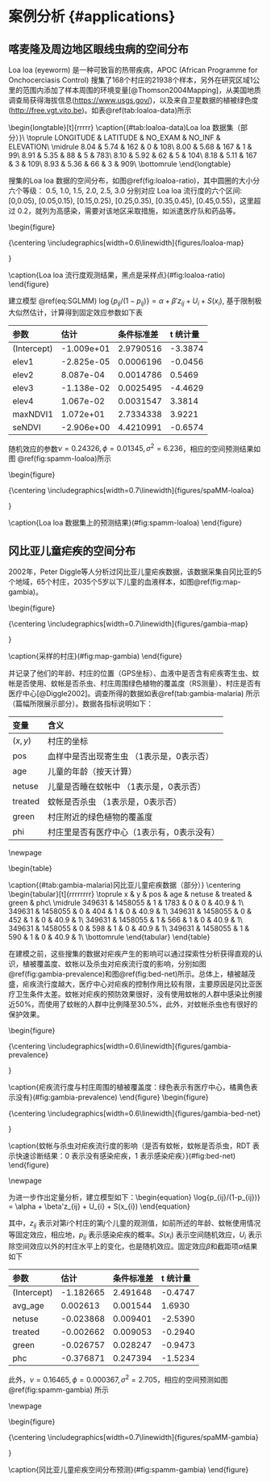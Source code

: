 
# 案例分析 {#applications}

## 喀麦隆及周边地区眼线虫病的空间分布

Loa loa (eyeworm) 是一种可致盲的热带疾病，APOC (African Programme for Onchocerciasis Control) 搜集了168个村庄的21938个样本，另外在研究区域1公里的范围内添加了样本周围的环境变量[@Thomson2004Mapping]，从美国地质调查局获得海拔信息(<https://www.usgs.gov/>)，以及来自卫星数据的植被绿色度(<http://free.vgt.vito.be>)。如表\@ref(tab:loaloa-data)所示


\begin{longtable}[t]{rrrrr}
\caption{(\#tab:loaloa-data)Loa loa 数据集（部分）}\\
\toprule
LONGITUDE & LATITUDE & NO\_EXAM & NO\_INF & ELEVATION\\
\midrule
8.04 & 5.74 & 162 & 0 & 108\\
8.00 & 5.68 & 167 & 1 & 99\\
8.91 & 5.35 & 88 & 5 & 783\\
8.10 & 5.92 & 62 & 5 & 104\\
8.18 & 5.11 & 167 & 3 & 109\\
8.93 & 5.36 & 66 & 3 & 909\\
\bottomrule
\end{longtable}

搜集的Loa loa 数据的空间分布，如图\@ref(fig:loaloa-ratio)，其中圆圈的大小分六个等级： 0.5, 1.0, 1.5, 2.0, 2.5, 3.0 分别对应 Loa loa 流行度的六个区间: [0,0.05), [0.05,0.15), [0.15,0.25), [0.25,0.35), [0.35,0.45),
[0.45,0.55)，这里超过 0.2，就列为高感染，需要对该地区采取措施，如派遣医疗队和药品等。




\begin{figure}

{\centering \includegraphics[width=0.6\linewidth]{figures/loaloa-map} 

}

\caption{Loa loa 流行度观测结果，黑点是采样点}(\#fig:loaloa-ratio)
\end{figure}

建立模型 \@ref(eq:SGLMM) $\log\{p_{ij}/(1-p_{ij})\} = \alpha + \beta'z_{ij} + U_{i} + S(x_{i}),$ 基于限制极大似然估计，计算得到固定效应参数如下表

| 参数        | 估计       | 条件标准差 | t 统计量 |
| :---------- | :--------- | :-------- | :------ |
| (Intercept) | -1.009e+01 | 2.9790516 | -3.3874 |
| elev1       | -2.825e-05 | 0.0006196 | -0.0456 |
| elev2       | 8.087e-04  | 0.0014786 | 0.5469  |
| elev3       | -1.138e-02 | 0.0025495 | -4.4629 |
| elev4       | 1.067e-02  | 0.0031547 | 3.3814  |
| maxNDVI1    | 1.072e+01  | 2.7334338 | 3.9221  |
| seNDVI      | -2.906e+00 | 4.4210991 | -0.6574 |

随机效应的参数$\nu = 0.24326,\phi = 0.01345,\sigma^2 = 6.236$，相应的空间预测结果如图 \@ref(fig:spamm-loaloa)所示

\begin{figure}

{\centering \includegraphics[width=0.7\linewidth]{figures/spaMM-loaloa} 

}

\caption{Loa loa 数据集上的预测结果}(\#fig:spamm-loaloa)
\end{figure}

## 冈比亚儿童疟疾的空间分布

2002年，Peter Diggle等人分析过冈比亚儿童疟疾数据，该数据采集自冈比亚的5个地域，65个村庄，2035个5岁以下儿童的血液样本，如图\@ref(fig:map-gambia)。

\begin{figure}

{\centering \includegraphics[width=0.7\linewidth]{figures/gambia-map} 

}

\caption{采样的村庄}(\#fig:map-gambia)
\end{figure}

并记录了他们的年龄、村庄的位置（GPS坐标）、血液中是否含有疟疾寄生虫、蚊帐是否使用、蚊帐是否杀虫、村庄周围绿色植物的覆盖度（RS测量）、村庄是否有医疗中心[@Diggle2002]。调查所得的数据如表\@ref(tab:gambia-malaria) 所示（篇幅所限展示部分）。数据各指标说明如下：

| 变量 | 含义 |
| :-- | :-- |
| $(x,y)$ | 村庄的坐标 |
| pos | 血样中是否出现寄生虫 （1表示是，0表示否） |
| age | 儿童的年龄（按天计算） |
| netuse | 儿童是否睡在蚊帐中 （1表示是，0表示否） |
| treated | 蚊帐是否杀虫 （1表示是，0表示否） |
| green | 村庄附近的绿色植物的覆盖度 |
| phi | 村庄里是否有医疗中心（1表示有，0表示没有） |

\newpage

\begin{table}

\caption{(\#tab:gambia-malaria)冈比亚儿童疟疾数据（部分）}
\centering
\begin{tabular}[t]{rrrrrrrr}
\toprule
x & y & pos & age & netuse & treated & green & phc\\
\midrule
349631 & 1458055 & 1 & 1783 & 0 & 0 & 40.9 & 1\\
349631 & 1458055 & 0 & 404 & 1 & 0 & 40.9 & 1\\
349631 & 1458055 & 0 & 452 & 1 & 0 & 40.9 & 1\\
349631 & 1458055 & 1 & 566 & 1 & 0 & 40.9 & 1\\
349631 & 1458055 & 0 & 598 & 1 & 0 & 40.9 & 1\\
349631 & 1458055 & 1 & 590 & 1 & 0 & 40.9 & 1\\
\bottomrule
\end{tabular}
\end{table}

在建模之前，这些搜集的数据对疟疾产生的影响可以通过探索性分析获得直观的认识，植被覆盖度、蚊帐以及杀虫对疟疾流行度的影响，分别如图\@ref(fig:gambia-prevalence)和图\@ref(fig:bed-net)所示。总体上，植被越茂盛，疟疾流行度越大，医疗中心对疟疾的控制作用比较有限，主要原因是冈比亚医疗卫生条件太差。蚊帐对疟疾的预防效果很好，没有使用蚊帐的人群中感染比例接近50\%，而使用了蚊帐的人群中比例降至30.5\%，此外，对蚊帐杀虫也有很好的保护效果。

\begin{figure}

{\centering \includegraphics[width=0.6\linewidth]{figures/gambia-prevalence} 

}

\caption{疟疾流行度与村庄周围的植被覆盖度：绿色表示有医疗中心，橘黄色表示没有}(\#fig:gambia-prevalence)
\end{figure}
\begin{figure}

{\centering \includegraphics[width=0.6\linewidth]{figures/gambia-bed-net} 

}

\caption{蚊帐与杀虫对疟疾流行度的影响（是否有蚊帐，蚊帐是否杀虫，RDT 表示快速诊断结果：0 表示没有感染疟疾，1 表示感染疟疾）}(\#fig:bed-net)
\end{figure}

\newpage

为进一步作出定量分析，建立模型如下：\begin{equation}
\log\{p_{ij}/(1-p_{ij})\} = \alpha + \beta'z_{ij} + U_{i} + S(x_{i})
\end{equation}

其中，$z_{ij}$ 表示对第$i$个村庄的第$j$个儿童的观测值，如前所述的年龄、蚊帐使用情况等固定效应，相应地，$p_{ij}$ 表示感染疟疾的概率。$S(x_{i})$ 表示空间随机效应，$U_{i}$ 表示除空间效应以外的村庄水平上的变化，也是随机效应。固定效应$\beta$和截距项$\alpha$结果如下

| 参数        | 估计      | 条件标准差 | t 统计量 |
| :---------- | :-------- | :------- | :------ |
| (Intercept) | -1.182665 | 2.491648 | -0.4747 |
| avg_age     | 0.002613  | 0.001544 | 1.6930  |
| netuse      | -0.023868 | 0.009401 | -2.5390 |
| treated     | -0.002662 | 0.009053 | -0.2940 |
| green       | -0.026757 | 0.028247 | -0.9473 |
| phc         | -0.376871 | 0.247394 | -1.5234 |

此外，$\nu = 0.16465,\phi = 0.000367,\sigma^2 = 2.705$，相应的空间预测如图 \@ref(fig:spamm-gambia) 所示

\newpage

\begin{figure}

{\centering \includegraphics[width=0.7\linewidth]{figures/spaMM-gambia} 

}

\caption{冈比亚儿童疟疾空间分布预测}(\#fig:spamm-gambia)
\end{figure}
